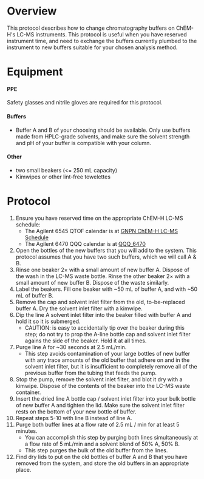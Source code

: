 # Overview

This protocol describes how to change chromatography buffers on ChEM-H's LC-MS instruments.  This protocol is useful when you have reserved instrument time, and need to exchange the buffers currently plumbed to the instrument to new buffers suitable for your chosen analysis method.

# Equipment
#### PPE
Safety glasses and nitrile gloves are required for this protocol.

#### Buffers
* Buffer A and B of your choosing should be available.  Only use buffers made from HPLC-grade solvents, and make sure the solvent strength and pH of your buffer is compatible with your column.

#### Other
* two small beakers (<= 250 mL capacity)
* Kimwipes or other lint-free towelettes

# Protocol
1. Ensure you have reserved time on the appropriate ChEM-H LC-MS schedule:
	* The Agilent 6545 QTOF calendar is at [GNPN ChEM-H LC-MS Schedule](https://calendar.google.com/calendar/embed?src=gnpn.chemh.lc.ms%40gmail.com&ctz=America/Los_Angeles)
	* The Agilent 6470 QQQ calendar is at [QQQ_6470](https://calendar.google.com/calendar/embed?src=3eic0r8c6jmtdf9e350dg8cl74%40group.calendar.google.com&ctz=America/Los_Angeles)
2. Open the bottles of the new buffers that you will add to the system.  This protocol assumes that you have two such buffers, which we will call A & B.  
3. Rinse one beaker 2&times; with a small amount of new buffer A.  Dispose of the wash in the LC-MS waste bottle.  Rinse the other beaker 2&times; with a small amount of new buffer B.  Dispose of the waste similarly.
4. Label the beakers.  Fill one beaker with ~50 mL of buffer A, and with ~50 mL of buffer B.
5. Remove the cap and solvent inlet filter from the old, to-be-replaced buffer A.  Dry the solvent inlet filter with a kimwipe.
6. Dip the line A solvent inlet filter into the beaker filled with buffer A and hold it so it is submerged.
	* CAUTION: is easy to accidentally tip over the beaker during this step; do not try to prop the A-line bottle cap and solvent inlet filter agains the side of the beaker.  Hold it at all times.
7. Purge line A for ~30 seconds at 2.5 mL/min.
	* This step avoids contamination of your large bottles of new buffer with any trace amounts of the old buffer that adhere on and in the solvent inlet filter, but it is insufficient to completely remove all of the previous buffer from the tubing that feeds the pump.
8. Stop the pump, remove the solvent inlet filter, and blot it dry with a kimwipe.  Dispose of the contents of the beaker into the LC-MS waste container.
9. Insert the dried line A bottle cap / solvent inlet filter into your bulk bottle of new buffer A and tighten the lid.  Make sure the solvent inlet filter rests on the bottom of your new bottle of buffer.
10. Repeat steps 5-10 with line B instead of line A.
11. Purge both buffer lines at a flow rate of 2.5 mL / min for at least 5 minutes.
	* You can accomplish this step by purging both lines simultaneously at a flow rate of 5 mL/min and a solvent blend of 50% A, 50% B.
	* This step purges the bulk of the old buffer from the lines.
12. Find dry lids to put on the old bottles of buffer A and B that you have removed from the system, and store the old buffers in an appropriate place.